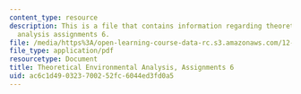 ```yaml
---
content_type: resource
description: This is a file that contains information regarding theoretical environmental
  analysis assignments 6.
file: /media/https%3A/open-learning-course-data-rc.s3.amazonaws.com/12-009j-theoretical-environmental-analysis-spring-2015/ac6c1d490323700252fc6044ed3fd0a5_MIT12_009JS15_pset6.pdf
file_type: application/pdf
resourcetype: Document
title: Theoretical Environmental Analysis, Assignments 6
uid: ac6c1d49-0323-7002-52fc-6044ed3fd0a5
---
```

